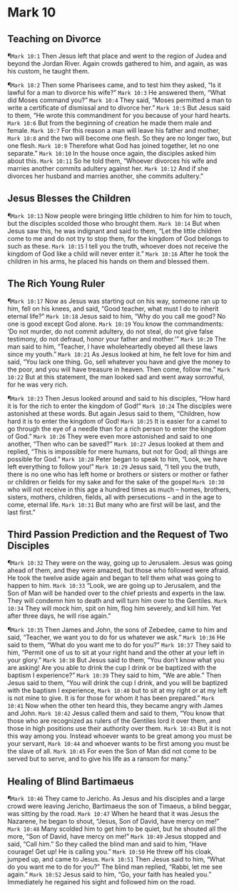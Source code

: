 # Mark 10

## Teaching on Divorce
¶`Mark 10:1` Then Jesus left that place and went to the region of Judea and beyond the Jordan River. Again crowds gathered to him, and again, as was his custom, he taught them.

¶`Mark 10:2` Then some Pharisees came, and to test him they asked, “Is it lawful for a man to divorce his wife?”
`Mark 10:3` He answered them, “What did Moses command you?”
`Mark 10:4` They said, “Moses permitted a man to write a certificate of dismissal and to divorce her.”
`Mark 10:5` But Jesus said to them, “He wrote this commandment for you because of your hard hearts.
`Mark 10:6` But from the beginning of creation he made them male and female.
`Mark 10:7` For this reason a man will leave his father and mother,
`Mark 10:8` and the two will become one flesh. So they are no longer two, but one flesh.
`Mark 10:9` Therefore what God has joined together, let no one separate.”
`Mark 10:10` In the house once again, the disciples asked him about this.
`Mark 10:11` So he told them, “Whoever divorces his wife and marries another commits adultery against her.
`Mark 10:12` And if she divorces her husband and marries another, she commits adultery.”

## Jesus Blesses the Children
¶`Mark 10:13` Now people were bringing little children to him for him to touch, but the disciples scolded those who brought them.
`Mark 10:14` But when Jesus saw this, he was indignant and said to them, “Let the little children come to me and do not try to stop them, for the kingdom of God belongs to such as these.
`Mark 10:15` I tell you the truth, whoever does not receive the kingdom of God like a child will never enter it.”
`Mark 10:16` After he took the children in his arms, he placed his hands on them and blessed them.

## The Rich Young Ruler
¶`Mark 10:17` Now as Jesus was starting out on his way, someone ran up to him, fell on his knees, and said, “Good teacher, what must I do to inherit eternal life?”
`Mark 10:18` Jesus said to him, “Why do you call me good? No one is good except God alone.
`Mark 10:19` You know the commandments: ‘Do not murder, do not commit adultery, do not steal, do not give false testimony, do not defraud, honor your father and mother.’”
`Mark 10:20` The man said to him, “Teacher, I have wholeheartedly obeyed all these laws since my youth.”
`Mark 10:21` As Jesus looked at him, he felt love for him and said, “You lack one thing. Go, sell whatever you have and give the money to the poor, and you will have treasure in heaven. Then come, follow me.”
`Mark 10:22` But at this statement, the man looked sad and went away sorrowful, for he was very rich.

¶`Mark 10:23` Then Jesus looked around and said to his disciples, “How hard it is for the rich to enter the kingdom of God!”
`Mark 10:24` The disciples were astonished at these words. But again Jesus said to them, “Children, how hard it is to enter the kingdom of God!
`Mark 10:25` It is easier for a camel to go through the eye of a needle than for a rich person to enter the kingdom of God.”
`Mark 10:26` They were even more astonished and said to one another, “Then who can be saved?”
`Mark 10:27` Jesus looked at them and replied, “This is impossible for mere humans, but not for God; all things are possible for God.”
`Mark 10:28` Peter began to speak to him, “Look, we have left everything to follow you!”
`Mark 10:29` Jesus said, “I tell you the truth, there is no one who has left home or brothers or sisters or mother or father or children or fields for my sake and for the sake of the gospel
`Mark 10:30` who will not receive in this age a hundred times as much – homes, brothers, sisters, mothers, children, fields, all with persecutions – and in the age to come, eternal life.
`Mark 10:31` But many who are first will be last, and the last first.”

## Third Passion Prediction and the Request of Two Disciples
¶`Mark 10:32` They were on the way, going up to Jerusalem. Jesus was going ahead of them, and they were amazed, but those who followed were afraid. He took the twelve aside again and began to tell them what was going to happen to him.
`Mark 10:33` “Look, we are going up to Jerusalem, and the Son of Man will be handed over to the chief priests and experts in the law. They will condemn him to death and will turn him over to the Gentiles.
`Mark 10:34` They will mock him, spit on him, flog him severely, and kill him. Yet after three days, he will rise again.”

¶`Mark 10:35` Then James and John, the sons of Zebedee, came to him and said, “Teacher, we want you to do for us whatever we ask.”
`Mark 10:36` He said to them, “What do you want me to do for you?”
`Mark 10:37` They said to him, “Permit one of us to sit at your right hand and the other at your left in your glory.”
`Mark 10:38` But Jesus said to them, “You don’t know what you are asking! Are you able to drink the cup I drink or be baptized with the baptism I experience?”
`Mark 10:39` They said to him, “We are able.” Then Jesus said to them, “You will drink the cup I drink, and you will be baptized with the baptism I experience,
`Mark 10:40` but to sit at my right or at my left is not mine to give. It is for those for whom it has been prepared.”
`Mark 10:41` Now when the other ten heard this, they became angry with James and John.
`Mark 10:42` Jesus called them and said to them, “You know that those who are recognized as rulers of the Gentiles lord it over them, and those in high positions use their authority over them.
`Mark 10:43` But it is not this way among you. Instead whoever wants to be great among you must be your servant,
`Mark 10:44` and whoever wants to be first among you must be the slave of all.
`Mark 10:45` For even the Son of Man did not come to be served but to serve, and to give his life as a ransom for many.”

## Healing of Blind Bartimaeus
¶`Mark 10:46` They came to Jericho. As Jesus and his disciples and a large crowd were leaving Jericho, Bartimaeus the son of Timaeus, a blind beggar, was sitting by the road.
`Mark 10:47` When he heard that it was Jesus the Nazarene, he began to shout, “Jesus, Son of David, have mercy on me!”
`Mark 10:48` Many scolded him to get him to be quiet, but he shouted all the more, “Son of David, have mercy on me!”
`Mark 10:49` Jesus stopped and said, “Call him.” So they called the blind man and said to him, “Have courage! Get up! He is calling you.”
`Mark 10:50` He threw off his cloak, jumped up, and came to Jesus.
`Mark 10:51` Then Jesus said to him, “What do you want me to do for you?” The blind man replied, “Rabbi, let me see again.”
`Mark 10:52` Jesus said to him, “Go, your faith has healed you.” Immediately he regained his sight and followed him on the road.

